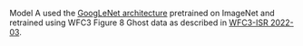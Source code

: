 Model A used the [GoogLeNet architecture](https://arxiv.org/pdf/1409.4842.pdf) pretrained on ImageNet and retrained using WFC3 Figure 8 Ghost data as described in [WFC3-ISR 2022-03](https://www.stsci.edu/files/live/sites/www/files/home/hst/instrumentation/wfc3/documentation/instrument-science-reports-isrs/_documents/2022/WFC3-ISR-2022-03.pdf).
